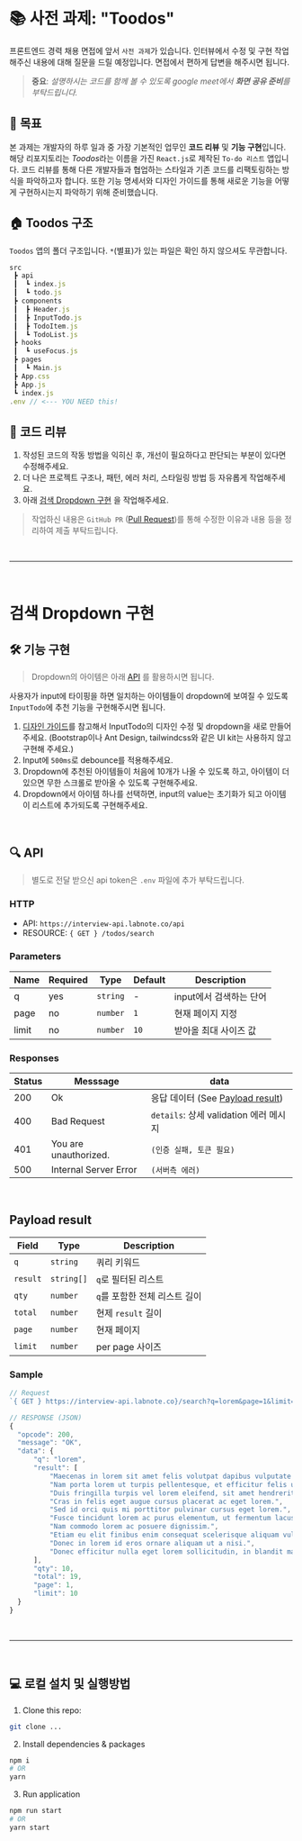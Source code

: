 # 📚 사전 과제: "Toodos"

프론트엔드 경력 채용 면접에 앞서 `사전 과제`가 있습니다.
인터뷰에서 수정 및 구현 작업해주신 내용에 대해 질문을 드릴 예정입니다. 면접에서 편하게 답변을 해주시면 됩니다.

> **중요**: _설명하시는 코드를 함께 볼 수 있도록 google meet에서 **화면 공유 준비**를 부탁드립니다._

## 🎯 목표

본 과제는 개발자의 하루 일과 중 가장 기본적인 업무인 **코드 리뷰** 및 **기능 구현**입니다. 해당 리포지토리는 *Toodos*라는 이름을 가진 `React.js`로 제작된 `To-do 리스트` 앱입니다. 코드 리뷰를 통해 다른 개발자들과 협업하는 스타일과 기존 코드를 리팩토링하는 방식을 파악하고자 합니다. 또한 기능 명세서와 디자인 가이드를 통해 새로운 기능을 어떻게 구현하시는지 파악하기 위해 준비했습니다.

## 🏠 Toodos 구조

`Toodos` 앱의 폴더 구조입니다. `*`(별표)가 있는 파일은 확인 하지 않으셔도 무관합니다.

```javascript
src
 ┣ api
 ┃  ┗ index.js
 ┃  ┗ todo.js
 ┣ components
 ┃  ┣ Header.js
 ┃  ┣ InputTodo.js
 ┃  ┣ TodoItem.js
 ┃  ┗ TodoList.js
 ┣ hooks
 ┃  ┗ useFocus.js
 ┣ pages
 ┃  ┗ Main.js
 ┣ App.css
 ┣ App.js
 ┗ index.js
.env // <--- YOU NEED this!

```

## 👀 코드 리뷰

1. 작성된 코드의 작동 방법을 익히신 후, 개선이 필요하다고 판단되는 부분이 있다면 수정해주세요.
2. 더 나은 프로젝트 구조나, 패턴, 에러 처리, 스타일링 방법 등 자유롭게 작업해주세요.
3. 아래 [검색 Dropdown 구현](#검색-Dropdown-구현) 을 작업해주세요.

> 작업하신 내용은 `GitHub PR` ([Pull Request](https://docs.github.com/es/pull-requests/collaborating-with-pull-requests/proposing-changes-to-your-work-with-pull-requests/creating-a-pull-request))를 통해 수정한 이유과 내용 등을 정리하여 제출 부탁드립니다.

<br/>

---

<br/>

# 검색 Dropdown 구현

## 🛠 기능 구현

> Dropdown의 아이템은 아래 [API](##API) 를 활용하시면 됩니다.

사용자가 input에 타이핑을 하면 일치하는 아이템들이 dropdown에 보여질 수 있도록 `InputTodo`에 추천 기능을 구현해주시면 됩니다.

1. [디자인 가이드](some_figma_link)를 참고해서 InputTodo의 디자인 수정 및 dropdown을 새로 만들어주세요. (Bootstrap이나 Ant Design, tailwindcss와 같은 UI kit는 사용하지 않고 구현해 주세요.)
2. Input에 `500ms`로 debounce를 적용해주세요.
3. Dropdown에 추천된 아이템들이 처음에 10개가 나올 수 있도록 하고, 아이템이 더 있으면 무한 스크롤로 받아올 수 있도록 구현해주세요.
4. Dropdown에서 아이템 하나를 선택하면, input의 value는 초기화가 되고 아이템이 리스트에 추가되도록 구현해주세요.

<br/>

## 🔍 API

> 별도로 전달 받으신 api token은 `.env` 파일에 추가 부탁드립니다.

### HTTP

- API: `https://interview-api.labnote.co/api`
- RESOURCE: `{ GET } /todos/search`

### Parameters

| Name  | Required | Type     | Default | Description             |
| ----- | -------- | -------- | ------- | ----------------------- |
| q     | yes      | `string` | -       | input에서 검색하는 단어 |
| page  | no       | `number` | `1`     | 현재 페이지 지정        |
| limit | no       | `number` | `10`    | 받아올 최대 사이즈 값   |

### Responses

| Status | Messsage              | data                                                 |
| ------ | --------------------- | ---------------------------------------------------- |
| 200    | Ok                    | 응답 데이터 (See [Payload result](##Payload-result)) |
| 400    | Bad Request           | `details`: 상세 validation 에러 메시지               |
| 401    | You are unauthorized. | `(인증 실패, 토큰 필요)`                             |
| 500    | Internal Server Error | `(서버측 에러)`                                      |

<br/>

## Payload result

| Field    | Type       | Description                   |
| -------- | ---------- | ----------------------------- |
| `q`      | `string`   | 쿼리 키워드                   |
| `result` | `string[]` | `q`로 필터된 리스트           |
| `qty`    | `number`   | `q`를 포함한 전체 리스트 길이 |
| `total`  | `number`   | 현제 `result` 길이            |
| `page`   | `number`   | 현재 페이지                   |
| `limit`  | `number`   | per page 사이즈               |

### Sample

```javascript
// Request
`{ GET } https://interview-api.labnote.co}/search?q=lorem&page=1&limit=10`

// RESPONSE (JSON)
{
  "opcode": 200,
  "message": "OK",
  "data": {
      "q": "lorem",
      "result": [
          "Maecenas in lorem sit amet felis volutpat dapibus vulputate at dui.",
          "Nam porta lorem ut turpis pellentesque, et efficitur felis ullamcorper.",
          "Duis fringilla turpis vel lorem eleifend, sit amet hendrerit velit gravida.",
          "Cras in felis eget augue cursus placerat ac eget lorem.",
          "Sed id orci quis mi porttitor pulvinar cursus eget lorem.",
          "Fusce tincidunt lorem ac purus elementum, ut fermentum lacus mollis.",
          "Nam commodo lorem ac posuere dignissim.",
          "Etiam eu elit finibus enim consequat scelerisque aliquam vulputate lorem.",
          "Donec in lorem id eros ornare aliquam ut a nisi.",
          "Donec efficitur nulla eget lorem sollicitudin, in blandit massa dictum."
      ],
      "qty": 10,
      "total": 19,
      "page": 1,
      "limit": 10
  }
}
```

<br/>

---

<br/>

## 💻 로컬 설치 및 실행방법

1. Clone this repo:

```bash
git clone ...
```

2. Install dependencies & packages

```bash
npm i
# OR
yarn
```

3. Run application

```bash
npm run start
# OR
yarn start
```
